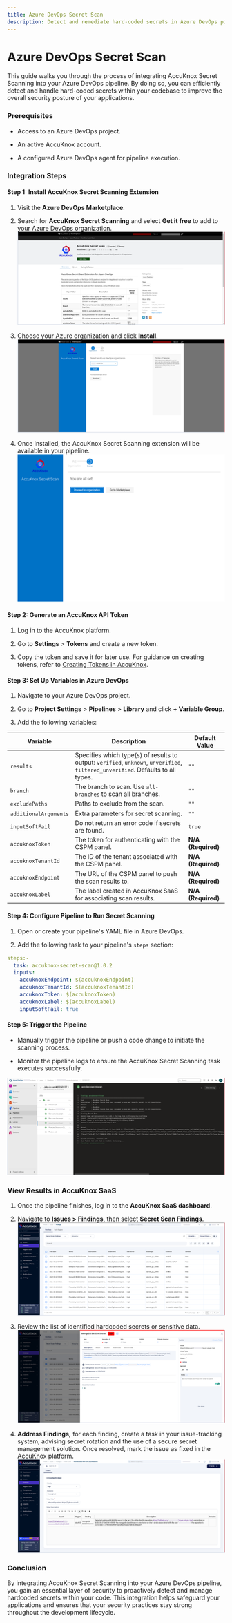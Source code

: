 ```yaml
---
title: Azure DevOps Secret Scan
description: Detect and remediate hard-coded secrets in Azure DevOps pipelines using AccuKnox Secret Scanning to improve code security and prevent exposure.
---
```


# Azure DevOps Secret Scan

This guide walks you through the process of integrating AccuKnox Secret Scanning into your Azure DevOps pipeline. By doing so, you can efficiently detect and handle hard-coded secrets within your codebase to improve the overall security posture of your applications.

### Prerequisites

- Access to an Azure DevOps project.

- An active AccuKnox account.

- A configured Azure DevOps agent for pipeline execution.

### Integration Steps

#### Step 1: Install AccuKnox Secret Scanning Extension

1.  Visit the **Azure DevOps Marketplace**.

2.  Search for **AccuKnox Secret Scanning** and select **Get it free** to add to your Azure DevOps organization.
    ![image-20250127-041332.png](./images/azure-secret-scan/1.png)

3.  Choose your Azure organization and click **Install**.
    ![image-20250127-041438.png](./images/azure-secret-scan/2.png)

4.  Once installed, the AccuKnox Secret Scanning extension will be available in your pipeline.
    ![image-20250127-041533.png](./images/azure-secret-scan/3.png)

#### Step 2: Generate an AccuKnox API Token

1.  Log in to the AccuKnox platform.

2.  Go to **Settings** > **Tokens** and create a new token.

3.  Copy the token and save it for later use. For guidance on creating tokens, refer to [Creating Tokens in AccuKnox](https://help.accuknox.com/how-to/how-to-create-tokens/ "https://help.accuknox.com/how-to/how-to-create-tokens/").

#### Step 3: Set Up Variables in Azure DevOps

1.  Navigate to your Azure DevOps project.

2.  Go to **Project Settings** > **Pipelines** > **Library** and click **+ Variable Group**.

3.  Add the following variables:

| **Variable**          | **Description**                                                                                                                  | **Default Value**  |
| --------------------- | -------------------------------------------------------------------------------------------------------------------------------- | ------------------ |
| `results`             | Specifies which type(s) of results to output: `verified`, `unknown`, `unverified`, `filtered_unverified`. Defaults to all types. | `""`               |
| `branch`              | The branch to scan. Use `all-branches` to scan all branches.                                                                     | `""`               |
| `excludePaths`        | Paths to exclude from the scan.                                                                                                  | `""`               |
| `additionalArguments` | Extra parameters for secret scanning.                                                                                            | `""`               |
| `inputSoftFail`       | Do not return an error code if secrets are found.                                                                                | `true`             |
| `accuknoxToken`       | The token for authenticating with the CSPM panel.                                                                                | **N/A (Required)** |
| `accuknoxTenantId`    | The ID of the tenant associated with the CSPM panel.                                                                             | **N/A (Required)** |
| `accuknoxEndpoint`    | The URL of the CSPM panel to push the scan results to.                                                                           | **N/A (Required)** |
| `accuknoxLabel`       | The label created in AccuKnox SaaS for associating scan results.                                                                 | **N/A (Required)** |


#### Step 4: Configure Pipeline to Run Secret Scanning

1.  Open or create your pipeline's YAML file in Azure DevOps.

2.  Add the following task to your pipeline's `steps` section:

```yaml
steps:-
  task: accuknox-secret-scan@1.0.2
  inputs:
    accuknoxEndpoint: $(accuknoxEndpoint)
    accuknoxTenantId: $(accuknoxTenantId)
    accuknoxToken: $(accuknoxToken)
    accuknoxLabel: $(accuknoxLabel)
    inputSoftFail: true
```

#### Step 5: Trigger the Pipeline

- Manually trigger the pipeline or push a code change to initiate the scanning process.

- Monitor the pipeline logs to ensure the AccuKnox Secret Scanning task executes successfully.

![image-20250127-042426.png](./images/azure-secret-scan/4.png)

### View Results in AccuKnox SaaS

1.  Once the pipeline finishes, log in to the **AccuKnox SaaS dashboard**.

2.  Navigate to **Issues > Findings**, then select **Secret Scan Findings**.
    ![image-20250127-042601.png](./images/azure-secret-scan/5.png)

3.  Review the list of identified hardcoded secrets or sensitive data.
    ![image-20250127-042731.png](./images/azure-secret-scan/6.png)

4.  **Address Findings,** for each finding, create a task in your issue-tracking system, advising secret rotation and the use of a secure secret management solution. Once resolved, mark the issue as fixed in the AccuKnox platform.
    ![image-20250127-043014.png](./images/azure-secret-scan/7.png)

### Conclusion

By integrating AccuKnox Secret Scanning into your Azure DevOps pipeline, you gain an essential layer of security to proactively detect and manage hardcoded secrets within your code. This integration helps safeguard your applications and ensures that your security practices stay strong throughout the development lifecycle.
